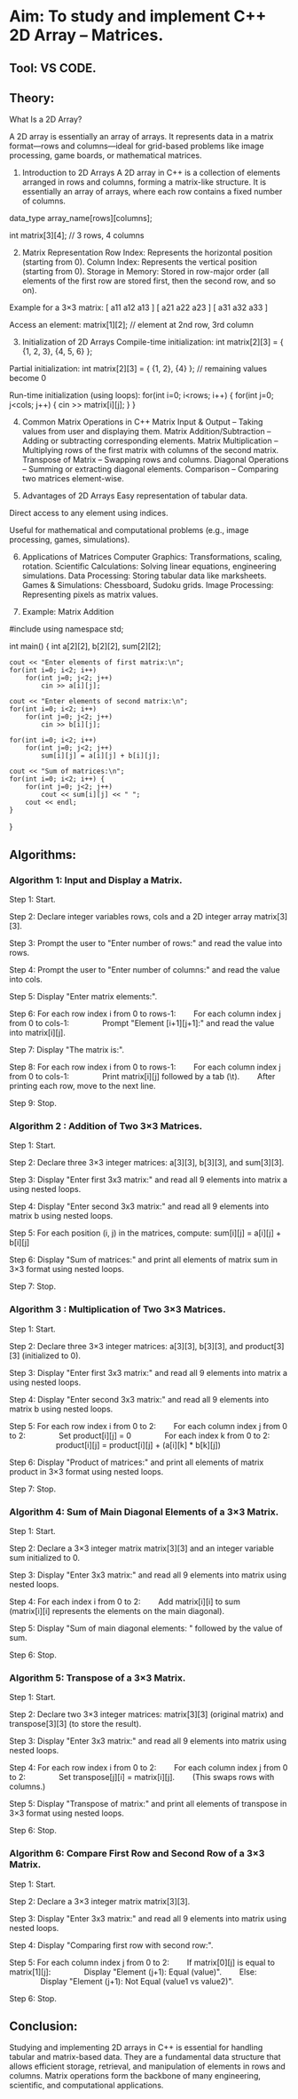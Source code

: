 # Aim: To study and implement C++ 2D Array – Matrices.

## Tool: VS CODE.

## Theory:
What Is a 2D Array?

A 2D array is essentially an array of arrays. It represents data in a matrix format—rows and columns—ideal for grid-based problems like image processing, game boards, or mathematical matrices.

1. Introduction to 2D Arrays
A 2D array in C++ is a collection of elements arranged in rows and columns, forming a matrix-like structure.
It is essentially an array of arrays, where each row contains a fixed number of columns.

data_type array_name[rows][columns];

int matrix[3][4]; // 3 rows, 4 columns

2. Matrix Representation
Row Index: Represents the horizontal position (starting from 0).
Column Index: Represents the vertical position (starting from 0).
Storage in Memory: Stored in row-major order (all elements of the first row are stored first, then the second row, and so on).

Example for a 3×3 matrix:
[ a11  a12  a13 ]
[ a21  a22  a23 ]
[ a31  a32  a33 ]

Access an element:
matrix[1][2]; // element at 2nd row, 3rd column

3. Initialization of 2D Arrays
Compile-time initialization:
int matrix[2][3] = { {1, 2, 3}, {4, 5, 6} };

Partial initialization:
int matrix[2][3] = { {1, 2}, {4} }; // remaining values become 0

Run-time initialization (using loops):
for(int i=0; i<rows; i++) {
    for(int j=0; j<cols; j++) {
        cin >> matrix[i][j];
    }
}

4. Common Matrix Operations in C++
Matrix Input & Output – Taking values from user and displaying them.
Matrix Addition/Subtraction – Adding or subtracting corresponding elements.
Matrix Multiplication – Multiplying rows of the first matrix with columns of the second matrix.
Transpose of Matrix – Swapping rows and columns.
Diagonal Operations – Summing or extracting diagonal elements.
Comparison – Comparing two matrices element-wise.

5. Advantages of 2D Arrays
Easy representation of tabular data.

Direct access to any element using indices.

Useful for mathematical and computational problems (e.g., image processing, games, simulations).

6. Applications of Matrices
Computer Graphics: Transformations, scaling, rotation.
Scientific Calculations: Solving linear equations, engineering simulations.
Data Processing: Storing tabular data like marksheets.
Games & Simulations: Chessboard, Sudoku grids.
Image Processing: Representing pixels as matrix values.

7. Example: Matrix Addition

#include <iostream>
using namespace std;

int main() {
    int a[2][2], b[2][2], sum[2][2];
    
    cout << "Enter elements of first matrix:\n";
    for(int i=0; i<2; i++)
        for(int j=0; j<2; j++)
            cin >> a[i][j];
    
    cout << "Enter elements of second matrix:\n";
    for(int i=0; i<2; i++)
        for(int j=0; j<2; j++)
            cin >> b[i][j];
    
    for(int i=0; i<2; i++)
        for(int j=0; j<2; j++)
            sum[i][j] = a[i][j] + b[i][j];
    
    cout << "Sum of matrices:\n";
    for(int i=0; i<2; i++) {
        for(int j=0; j<2; j++)
            cout << sum[i][j] << " ";
        cout << endl;
    }
}
## Algorithms:

### Algorithm 1: Input and Display a Matrix.
Step 1: Start.

Step 2: Declare integer variables rows, cols and a 2D integer array matrix[3][3].

Step 3: Prompt the user to "Enter number of rows:" and read the value into rows.

Step 4: Prompt the user to "Enter number of columns:" and read the value into cols.

Step 5: Display "Enter matrix elements:".

Step 6: For each row index i from 0 to rows-1:
  For each column index j from 0 to cols-1:
    Prompt "Element [i+1][j+1]:" and read the value into matrix[i][j].

Step 7: Display "The matrix is:".

Step 8: For each row index i from 0 to rows-1:
  For each column index j from 0 to cols-1:
    Print matrix[i][j] followed by a tab (\t).
  After printing each row, move to the next line.

Step 9: Stop.

### Algorithm 2 : Addition of Two 3×3 Matrices.
Step 1: Start.

Step 2: Declare three 3×3 integer matrices: a[3][3], b[3][3], and sum[3][3].

Step 3: Display "Enter first 3x3 matrix:" and read all 9 elements into matrix a using nested loops.

Step 4: Display "Enter second 3x3 matrix:" and read all 9 elements into matrix b using nested loops.

Step 5: For each position (i, j) in the matrices, compute:
sum[i][j] = a[i][j] + b[i][j]

Step 6: Display "Sum of matrices:" and print all elements of matrix sum in 3×3 format using nested loops.

Step 7: Stop.

### Algorithm 3 : Multiplication of Two 3×3 Matrices.
Step 1: Start.

Step 2: Declare three 3×3 integer matrices:
a[3][3], b[3][3], and product[3][3] (initialized to 0).

Step 3: Display "Enter first 3x3 matrix:" and read all 9 elements into matrix a using nested loops.

Step 4: Display "Enter second 3x3 matrix:" and read all 9 elements into matrix b using nested loops.

Step 5: For each row index i from 0 to 2:
  For each column index j from 0 to 2:
    Set product[i][j] = 0
    For each index k from 0 to 2:
      product[i][j] = product[i][j] + (a[i][k] * b[k][j])

Step 6: Display "Product of matrices:" and print all elements of matrix product in 3×3 format using nested loops.

Step 7: Stop.

### Algorithm 4: Sum of Main Diagonal Elements of a 3×3 Matrix.
Step 1: Start.

Step 2: Declare a 3×3 integer matrix matrix[3][3] and an integer variable sum initialized to 0.

Step 3: Display "Enter 3x3 matrix:" and read all 9 elements into matrix using nested loops.

Step 4: For each index i from 0 to 2:
  Add matrix[i][i] to sum
  (matrix[i][i] represents the elements on the main diagonal).

Step 5: Display "Sum of main diagonal elements: " followed by the value of sum.

Step 6: Stop.

### Algorithm 5: Transpose of a 3×3 Matrix.
Step 1: Start.

Step 2: Declare two 3×3 integer matrices:
matrix[3][3] (original matrix) and transpose[3][3] (to store the result).

Step 3: Display "Enter 3x3 matrix:" and read all 9 elements into matrix using nested loops.

Step 4: For each row index i from 0 to 2:
  For each column index j from 0 to 2:
    Set transpose[j][i] = matrix[i][j].
  (This swaps rows with columns.)

Step 5: Display "Transpose of matrix:" and print all elements of transpose in 3×3 format using nested loops.

Step 6: Stop.

### Algorithm 6: Compare First Row and Second Row of a 3×3 Matrix.
Step 1: Start.

Step 2: Declare a 3×3 integer matrix matrix[3][3].

Step 3: Display "Enter 3x3 matrix:" and read all 9 elements into matrix using nested loops.

Step 4: Display "Comparing first row with second row:".

Step 5: For each column index j from 0 to 2:
  If matrix[0][j] is equal to matrix[1][j]:
    Display "Element (j+1): Equal (value)".
  Else:
    Display "Element (j+1): Not Equal (value1 vs value2)".

Step 6: Stop.

## Conclusion:
Studying and implementing 2D arrays in C++ is essential for handling tabular and matrix-based data.
They are a fundamental data structure that allows efficient storage, retrieval, and manipulation of elements in rows and columns.
Matrix operations form the backbone of many engineering, scientific, and computational applications.
